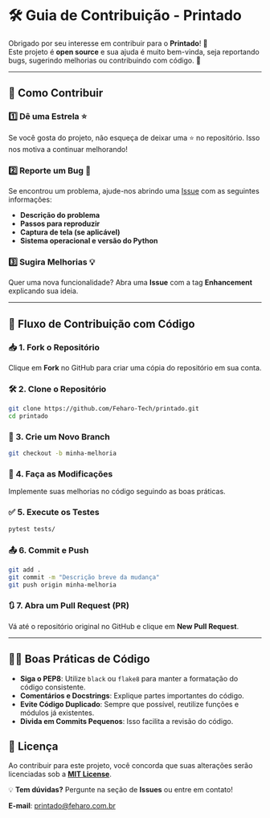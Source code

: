 # 🛠 Guia de Contribuição - Printado

Obrigado por seu interesse em contribuir para o **Printado**! 🎉  
Este projeto é **open source** e sua ajuda é muito bem-vinda, seja reportando bugs, sugerindo melhorias ou contribuindo com código. 🚀  

---

## 📌 Como Contribuir

### 1️⃣ **Dê uma Estrela ⭐**
Se você gosta do projeto, não esqueça de deixar uma ⭐ no repositório. Isso nos motiva a continuar melhorando!

### 2️⃣ **Reporte um Bug 🐛**
Se encontrou um problema, ajude-nos abrindo uma [Issue](https://github.com/Feharo-Tech/printado/issues) com as seguintes informações:

- **Descrição do problema**
- **Passos para reproduzir**
- **Captura de tela (se aplicável)**
- **Sistema operacional e versão do Python**

### 3️⃣ **Sugira Melhorias 💡**
Quer uma nova funcionalidade? Abra uma **Issue** com a tag **Enhancement** explicando sua ideia.

---

## 🔄 Fluxo de Contribuição com Código

### 📥 1. Fork o Repositório
Clique em **Fork** no GitHub para criar uma cópia do repositório em sua conta.

### 🛠 2. Clone o Repositório
```sh
git clone https://github.com/Feharo-Tech/printado.git
cd printado
```

### 🌱 3. Crie um Novo Branch
```sh
git checkout -b minha-melhoria
```

### 📝 4. Faça as Modificações
Implemente suas melhorias no código seguindo as boas práticas.

### ✅ 5. Execute os Testes
```sh
pytest tests/
```

### 📤 6. Commit e Push
```sh
git add .
git commit -m "Descrição breve da mudança"
git push origin minha-melhoria
```

### 🔃 7. Abra um Pull Request (PR)
Vá até o repositório original no GitHub e clique em **New Pull Request**.

---

## 🧑‍💻 Boas Práticas de Código

- **Siga o PEP8**: Utilize `black` ou `flake8` para manter a formatação do código consistente.  
- **Comentários e Docstrings**: Explique partes importantes do código.  
- **Evite Código Duplicado**: Sempre que possível, reutilize funções e módulos já existentes.  
- **Divida em Commits Pequenos**: Isso facilita a revisão do código.  

## 📜 Licença

Ao contribuir para este projeto, você concorda que suas alterações serão licenciadas sob a  **[MIT License](LICENSE)**.

💡 **Tem dúvidas?** Pergunte na seção de **Issues** ou entre em contato!

**E-mail**: printado@feharo.com.br
